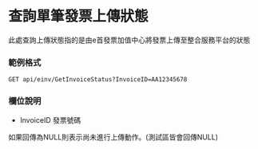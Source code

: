 # 查詢單筆發票上傳狀態

此處查詢上傳狀態指的是由e首發票加值中心將發票上傳至整合服務平台的狀態

### 範例格式
```
GET api/einv/GetInvoiceStatus?InvoiceID=AA12345678
```
### 欄位說明
* InvoiceID 發票號碼

如果回傳為NULL則表示尚未進行上傳動作。(測試區皆會回傳NULL)

